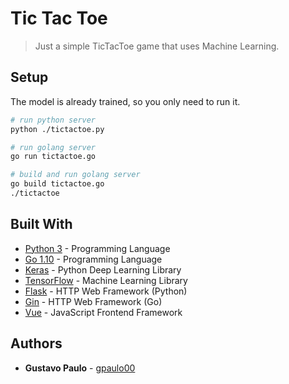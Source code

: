 
# Tic Tac Toe
> Just a simple TicTacToe game that uses Machine Learning.

## Setup
The model is already trained, so you only need to run it.

```bash
# run python server 
python ./tictactoe.py

# run golang server
go run tictactoe.go

# build and run golang server
go build tictactoe.go
./tictactoe
```

## Built With
* [Python 3](https://www.python.org/) - Programming Language
* [Go 1.10](https://golang.org/) - Programming Language
* [Keras](https://keras.io/) - Python Deep Learning Library
* [TensorFlow](https://www.tensorflow.org) - Machine Learning Library
* [Flask](http://flask.pocoo.org/) - HTTP Web Framework (Python)
* [Gin](https://github.com/gin-gonic/gin) - HTTP Web Framework (Go)
* [Vue](https://vuejs.org/) - JavaScript Frontend Framework

## Authors
* **Gustavo Paulo** - [gpaulo00](https://github.com/gpaulo00)